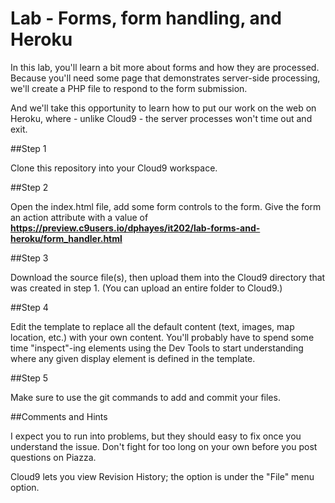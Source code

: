 # Lab - Forms, form handling, and Heroku

In this lab, you'll learn a bit more about forms and how they are processed.   Because you'll need some page that demonstrates server-side processing, we'll create a PHP file to respond to the form submission.

And we'll take this opportunity to learn how to put our work on the web on Heroku, where - unlike Cloud9 - the server processes won't time out and exit.

##Step 1

Clone this repository into your Cloud9 workspace.

##Step 2

Open the index.html file, add some form controls to the form.   Give the form an action attribute with a value of **https://preview.c9users.io/dphayes/it202/lab-forms-and-heroku/form_handler.html**

##Step 3

Download the source file(s), then upload them into the Cloud9 directory that was created in step 1.   (You can upload an entire folder to Cloud9.)

##Step 4

Edit the template to replace all the default content (text, images, map location, etc.) with your own content.   You'll probably have to spend some time "inspect"-ing elements using the Dev Tools to start understanding where any given display element is defined in the template.   


##Step 5

Make sure to use the git commands to add and commit your files.



##Comments and Hints

I expect you to run into problems, but they should easy to fix once you understand the issue.   Don't fight for too long on your own before you post questions on Piazza.

Cloud9 lets you view Revision History;  the option is under the "File" menu option.







